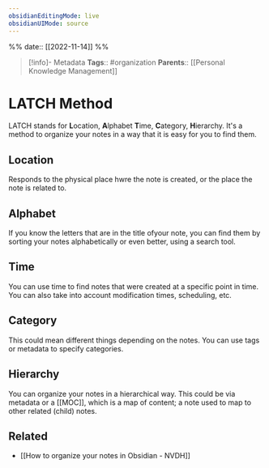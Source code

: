 ```yaml
---
obsidianEditingMode: live
obsidianUIMode: source
---
```

%%
date:: [[2022-11-14]]
%%

> [!info]- Metadata
> **Tags**:: #organization 
> **Parents**:: [[Personal Knowledge Management]]

# LATCH Method

LATCH stands for **L**ocation, **A**lphabet **T**ime, **C**ategory, **H**ierarchy. It's a method to organize your notes in a way that it is easy for you to find them.

## Location

Responds to the physical place hwre the note is created, or the place the note is related to.

## Alphabet

If you know the letters that are in the title ofyour note, you can find them by sorting your notes alphabetically or even better, using a search tool.

## Time

You can use time to find notes that were created at a specific point in time. You can also take into account modification times, scheduling, etc.

## Category

This could mean different things depending on the notes. You can use tags or metadata to specify categories. 

## Hierarchy

You can organize your notes in a hierarchical way. This could be via metadata or a [[MOC]], which is a map of content; a note used to map to other related (child) notes.

## Related

- [[How to organize your notes in Obsidian - NVDH]]